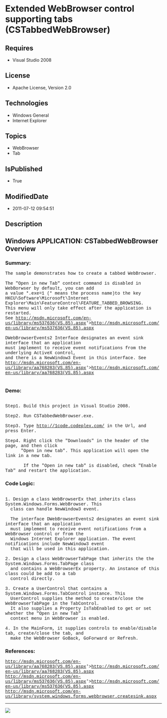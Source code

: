 # Extended WebBrowser control supporting tabs (CSTabbedWebBrowser)
## Requires
* Visual Studio 2008
## License
* Apache License, Version 2.0
## Technologies
* Windows General
* Internet Explorer
## Topics
* WebBrowser
* Tab
## IsPublished
* True
## ModifiedDate
* 2011-07-12 09:54:51
## Description

<p style="font-family:Courier New"></p>
<h2>Windows APPLICATION: CSTabbedWebBrowser Overview </h2>
<p style="font-family:Courier New"></p>
<h3>Summary:</h3>
<p style="font-family:Courier New">The sample demonstrates how to create a tabbed WebBrowser.<br>
<br>
The &quot;Open in new Tab&quot; context command is disabled in WebBorwser by default, you can add
<br>
a value *.exe=1 (* means the process name)to the key <br>
HKCU\Software\Microsoft\Internet Explorer\Main\FeatureControl\FEATURE_TABBED_BROWSING.<br>
This menu will only take effect after the application is restarted.<br>
See <a target="_blank" href="&lt;a target=" href="http://msdn.microsoft.com/en-us/library/ms537636(VS.85).aspx">
http://msdn.microsoft.com/en-us/library/ms537636(VS.85).aspx</a>'&gt;<a target="_blank" href="http://msdn.microsoft.com/en-us/library/ms537636(VS.85).aspx">http://msdn.microsoft.com/en-us/library/ms537636(VS.85).aspx</a><br>
<br>
DWebBrowserEvents2 Interface designates an event sink interface that an application<br>
must implement to receive event notifications from the underlying ActiveX control, &nbsp;<br>
and there is a NewWindow3 Event in this interface. See<br>
<a target="_blank" href="&lt;a target=" href="http://msdn.microsoft.com/en-us/library/aa768283(VS.85).aspx">http://msdn.microsoft.com/en-us/library/aa768283(VS.85).aspx</a>'&gt;<a target="_blank" href="http://msdn.microsoft.com/en-us/library/aa768283(VS.85).aspx">http://msdn.microsoft.com/en-us/library/aa768283(VS.85).aspx</a><br>
<br>
</p>
<h3>Demo:</h3>
<p style="font-family:Courier New"><br>
Step1. Build this project in Visual Studio 2008.<br>
<br>
Step2. Run CSTabbedWebBrowser.exe.<br>
<br>
Step3. Type <a target="_blank" href="http://1code.codeplex.com/">http://1code.codeplex.com/</a> in the Url, and press Enter.<br>
<br>
Step4. Right click the &quot;Downloads&quot; in the header of the page, and then click
<br>
&nbsp; &nbsp; &nbsp; &quot;Open in new tab&quot;. This application will open the link in a new tab.<br>
<br>
&nbsp;&nbsp;&nbsp;&nbsp; &nbsp; If the &quot;Open in new tab&quot; is disabled, check &quot;Enable Tab&quot; and restart the application.<br>
</p>
<h3>Code Logic:</h3>
<p style="font-family:Courier New"><br>
1. Design a class WebBrowserEx that inherits class System.Windows.Forms.WebBrowser. This
<br>
&nbsp; class can handle NewWindow3 event.<br>
<br>
&nbsp; The interface DWebBrowserEvents2 designates an event sink interface that an application<br>
&nbsp; must implement to receive event notifications from a WebBrowser control or from the
<br>
&nbsp; Windows Internet Explorer application. The event notifications include NewWindow3 event
<br>
&nbsp; that will be used in this application.<br>
<br>
2. Design a class WebBrowserTabPage that inherits the the System.Windows.Forms.TabPage class
<br>
&nbsp; and contains a WebBrowserEx property. An instance of this class could be add to a tab
<br>
&nbsp; control directly.<br>
&nbsp; &nbsp; &nbsp; <br>
3. Create a UserControl that contains a System.Windows.Forms.TabControl instance. This
<br>
&nbsp; UserControl supplies the method to create/close the WebBrowserTabPage in the TabControl.
<br>
&nbsp; It also supplies a Property IsTabEnabled to get or set whether the &quot;Open in new Tab&quot;
<br>
&nbsp; context menu in WebBrowser is enabled.<br>
<br>
4. In the MainForm, it supplies controls to enable/disable tab, create/close the tab, and
<br>
&nbsp; make the WebBrowser GoBack, GoForward or Refresh.<br>
</p>
<h3>References:</h3>
<p style="font-family:Courier New"><a target="_blank" href="&lt;a target=" href="http://msdn.microsoft.com/en-us/library/aa768283(VS.85).aspx">http://msdn.microsoft.com/en-us/library/aa768283(VS.85).aspx</a>'&gt;<a target="_blank" href="http://msdn.microsoft.com/en-us/library/aa768283(VS.85).aspx">http://msdn.microsoft.com/en-us/library/aa768283(VS.85).aspx</a><br>
<a target="_blank" href="&lt;a target=" href="http://msdn.microsoft.com/en-us/library/ms537636(VS.85).aspx">http://msdn.microsoft.com/en-us/library/ms537636(VS.85).aspx</a>'&gt;<a target="_blank" href="http://msdn.microsoft.com/en-us/library/ms537636(VS.85).aspx">http://msdn.microsoft.com/en-us/library/ms537636(VS.85).aspx</a><br>
<a target="_blank" href="http://msdn.microsoft.com/en-us/library/system.windows.forms.webbrowser.createsink.aspx">http://msdn.microsoft.com/en-us/library/system.windows.forms.webbrowser.createsink.aspx</a><br>
</p>
<hr>
<div><a href="http://go.microsoft.com/?linkid=9759640" style="margin-top:3px"><img src="http://bit.ly/onecodelogo">
</a></div>
